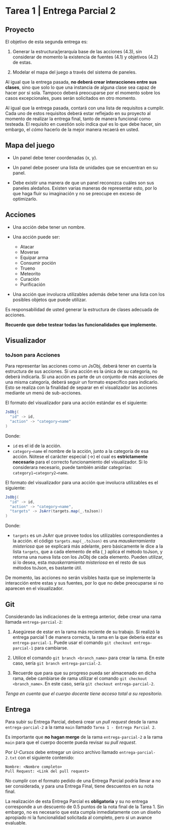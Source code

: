 # Tarea 1 | Entrega Parcial 2

## Proyecto

El objetivo de esta segunda entrega es:

1. Generar la estructura/jerarquía base de las acciones (4.3), sin considerar de momento
la existencia de fuentes (4.1) y objetivos (4.2) de estas.

2. Modelar el mapa del juego a través del sistema de paneles.

Al igual que la entrega pasada, **no deberá crear interacciones entre sus clases**, sino 
que solo lo que una instancia de alguna clase sea capaz de hacer por sí sola. Tampoco 
deberá preocuparse por el momento sobre los casos excepcionales, pues serán solicitados en 
otro momento.

Al igual que la entrega pasada, contará con una lista de requisitos a cumplir. Cada uno de
estos requisitos deberá estar reflejado en su proyecto al momento de realizar la entrega
final, tanto de manera funcional como testeada. El requisito en cuestión solo indica *qué*
es lo que debe hacer, sin embargo, el *cómo* hacerlo de la mejor manera recaerá en usted.

## Mapa del juego

- Un panel debe tener coordenadas (x, y).

- Un panel debe poseer una lista de unidades que se encuentran en su panel.

- Debe existir una manera de que un panel reconozca cuáles son sus paneles aledaños.
  Existen varias maneras de representar esto, por lo que haga fluir su imaginación y no se
  preocupe en exceso de optimizarlo.

## Acciones

- Una acción debe tener un nombre.

- Una acción puede ser:
  - Atacar
  - Moverse
  - Equipar arma
  - Consumir poción
  - Trueno
  - Meteorito
  - Curación
  - Purificación
  
- Una acción que involucra utilizables además debe tener una lista con los posibles
  objetos que puede utilizar.
  
Es responsabilidad de usted generar la estructura de clases adecuada de acciones.

**Recuerde que debe testear todas las funcionalidades que implemente.**

## Visualizador

### toJson para Acciones

Para representar las acciones como un JsObj, deberá tener en cuenta la estructura de sus
acciones. Si una acción es la única de su categoría, no deberá indicarla. Si una acción es
parte de un conjunto de más acciones de una misma categoría, deberá seguir un formato
específico para indicarlo. Esto se realiza con la finalidad de separar en el visualizador
las acciones mediante un menú de sub-acciones.

El formato del visualizador para una acción estándar es el siguiente:

```scala
JsObj(
  "id" -> id,
  "action" -> "category→name"
)
```

Donde:

- `id` es el id de la acción.
- `category→name` el nombre de la acción, junto a la categoría de esa acción. Nótese el
  carácter especial (→) el cual es **estrictamente necesario** para el correcto
  funcionamiento del visualizador. Si lo considerara necesario, puede también anidar
  categorías: `category1→category2→name`.

El formato del visualizador para una acción que involucra utilizables es el siguiente:

```scala
JsObj(
  "id" -> id,
  "action" -> "category→name",
  "targets" -> JsArr(targets.map(_.toJson))
)
```

Donde:

- `targets` es un JsArr que provee todos los utilizables correspondientes a la acción. el
  código `targets.map(_.toJson)` es una *mauskerramienta misteriosa* que se explicará más
  adelante, pero básicamente le dice a la lista `targets`, que a cada elemento de ella
  (`_`) aplica el método toJson, y retorna una nueva lista con los JsObj de cada elemento.
  Pueden utilizar, si lo desea, esta *mauskerramienta misteriosa* en el resto de sus 
  métodos toJson, es bastante útil.

De momento, las acciones no serán visibles hasta que se implemente la interacción entre 
estas y sus fuentes, por lo que no debe preocuparse si no aparecen en el visualizador.

## Git

Considerando las indicaciones de la entrega anterior, debe crear una rama llamada
``entrega-parcial-2``:

1. Asegúrese de estar en la rama más reciente de su trabajo. Si realizó la entrega parcial
1 de manera correcta, la rama en la que debería estar es ``entrega-parcial-1``. Puede usar 
el comando ``git checkout entrega-parcial-1`` para cambiarse.

2. Utilice el comando ``git branch <branch_name>`` para crear la rama. En este caso, sería
``git branch entrega-parcial-2``.

3. Recuerde que para que su progreso pueda ser almacenado en dicha rama, debe cambiarse de 
rama  utilizar el comando ``git checkout <branch_name>``. En este caso, sería
``git checkout entrega-parcial-2``.

*Tenga en cuenta que el cuerpo docente tiene acceso total a su repositorio.*

## Entrega

Para subir su Entrega Parcial, deberá crear un *pull request* desde la rama
``entrega-parcial-2`` a la rama ``main`` llamado ``Tarea 1 - Entrega Parcial 2``.

Es importante que **no hagan merge** de la rama ``entrega-parcial-2`` a la rama ``main``
para que el cuerpo docente pueda revisar su *pull request*.

Por *U-Cursos* debe entregar un único archivo llamado ``entrega-parcial-2.txt`` con el
siguiente contenido:

```
Nombre: <Nombre completo>
Pull Request: <Link del pull request>
```

No cumplir con el formato pedido de una Entrega Parcial podría llevar a no ser
considerada, y para una Entrega Final, tiene descuentos en su nota final.

La realización de esta Entrega Parcial es **obligatoria** y su no entrega corresponde a un
descuento de 0.5 puntos de la nota final de la Tarea 1. Sin embargo, no es necesario que
esta cumpla inmediatamente con un diseño apropiado ni la funcionalidad solicitada al
completo, pero sí un avance evaluable.


